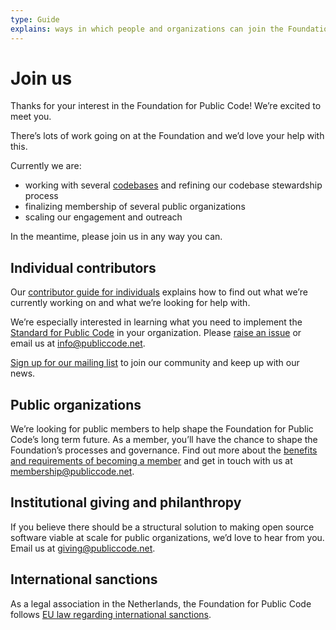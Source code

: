 ```yaml
---
type: Guide
explains: ways in which people and organizations can join the Foundation for Public Code
---
```


# Join us

Thanks for your interest in the Foundation for Public Code! We’re excited to meet you.

There’s lots of work going on at the Foundation and we’d love your help with this.

Currently we are:

+ working with several [codebases](https://publiccode.net/codebases/) and refining our codebase stewardship process
+ finalizing membership of several public organizations
+ scaling our engagement and outreach

In the meantime, please join us in any way you can.

## Individual contributors

Our [contributor guide for individuals](contributor-guides/for-individuals.md) explains how to find out what we’re currently working on and what we’re looking for help with.

We’re especially interested in learning what you need to implement the [Standard for Public Code](https://standard.publiccode.net/) in your organization. Please [raise an issue](https://standard.publiccode.net/CONTRIBUTING.html) or email us at <info@publiccode.net>.

[Sign up for our mailing list](https://docs.google.com/forms/d/e/1FAIpQLSdOArHWz6leVrOdOLcVlm9nbgKSrn5gxAgCIytZsAWgqnkbWQ/viewform) to join our community and keep up with our news.

## Public organizations

We’re looking for public members to help shape the Foundation for Public Code’s long term future. As a member, you’ll have the chance to shape the Foundation’s processes and governance. Find out more about the [benefits and requirements of becoming a member](https://publiccode.net/membership/) and get in touch with us at <membership@publiccode.net>.

## Institutional giving and philanthropy

If you believe there should be a structural solution to making open source software viable at scale for public organizations, we’d love to hear from you. Email us at <giving@publiccode.net>.

## International sanctions

As a legal association in the Netherlands, the Foundation for Public Code follows [EU law regarding international sanctions](https://sanctionsmap.eu/#/main).
